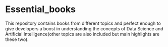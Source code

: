 # Essential_books
This repository contains books from different topics and perfect enough to give developers a boost in understanding the concepts of Data Science and Artificial Intelligence(other topics are also included but main highlights are these two).
